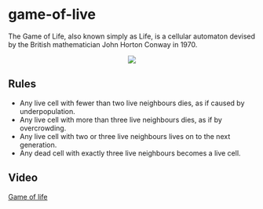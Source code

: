 # game-of-live

The Game of Life, also known simply as Life, is a cellular automaton devised by the British mathematician John Horton Conway in 1970. 

<div style="text-align:center">
	<img src ="http://upload.wikimedia.org/wikipedia/commons/e/e5/Gospers_glider_gun.gif" />
</div>

## Rules

+ Any live cell with fewer than two live neighbours dies, as if caused by underpopulation.
+ Any live cell with more than three live neighbours dies, as if by overcrowding.
+ Any live cell with two or three live neighbours lives on to the next generation.
+ Any dead cell with exactly three live neighbours becomes a live cell.

## Video
[Game of life](https://youtu.be/FdMzngWchDk) 
